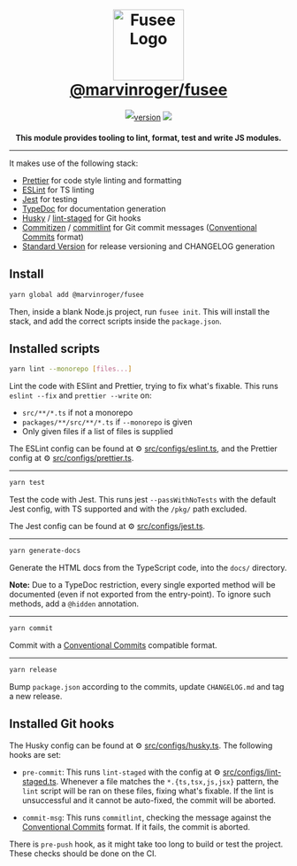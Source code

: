 <h1 align=center style="max-width: 100%;">
  <img width="128" height="128" alt="Fusee Logo" src="https://cdn.jsdelivr.net/gh/marvinroger/fusee@7b1db98006b3acae1da93087c76b31d536df8763/fusee.svg" style="max-width: 100%;"><br/>
  <a href="https://github.com/marvinroger/fusee">@marvinroger/fusee</a>
</h1>

<p align=center style="line-height: 2;">
  <a href="https://www.npmjs.com/package/@marvinroger/fusee" target="_blank"><img src="https://img.shields.io/npm/v/@marvinroger/fusee.svg?style=flat-square&color=007acc&label=version&logo=NPM" alt="version" /></a>
  <a href="https://www.typescriptlang.org" target="_blank"><img src="https://img.shields.io/static/v1.svg?label=&message=TypeScript&color=294E80&style=flat-square&logo=typescript"></a>
</p>

<p align=center>
  <b>This module provides tooling to lint, format, test and write JS modules.</b>
</p>

---

It makes use of the following stack:

- [Prettier](https://github.com/prettier/prettier) for code style linting and formatting
- [ESLint](https://eslint.org/) for TS linting
- [Jest](https://jestjs.io/) for testing
- [TypeDoc](https://typedoc.org/) for documentation generation
- [Husky](https://github.com/typicode/husky) / [lint-staged](https://github.com/okonet/lint-staged) for Git hooks
- [Commitizen](https://github.com/commitizen/cz-cli) / [commitlint](https://github.com/conventional-changelog/commitlint) for Git commit messages ([Conventional Commits](https://www.conventionalcommits.org) format)
- [Standard Version](https://github.com/conventional-changelog/standard-version) for release versioning and CHANGELOG generation

## Install

```bash
yarn global add @marvinroger/fusee
```

Then, inside a blank Node.js project, run `fusee init`.
This will install the stack, and add the correct scripts inside the `package.json`.

## Installed scripts

```bash
yarn lint --monorepo [files...]
```

Lint the code with ESlint and Prettier, trying to fix what's fixable.
This runs `eslint --fix` and `prettier --write` on:

- `src/**/*.ts` if not a monorepo
- `packages/**/src/**/*.ts` if `--monorepo` is given
- Only given files if a list of files is supplied

The ESLint config can be found at ⚙ [src/configs/eslint.ts](src/configs/eslint.ts), and
the Prettier config at ⚙ [src/configs/prettier.ts](src/configs/prettier.ts).

---

```bash
yarn test
```

Test the code with Jest.
This runs jest `--passWithNoTests` with the default Jest config, with TS supported and with
the `/pkg/` path excluded.

The Jest config can be found at ⚙ [src/configs/jest.ts](src/configs/jest.ts).

---

```bash
yarn generate-docs
```

Generate the HTML docs from the TypeScript code, into the `docs/` directory.

**Note:** Due to a TypeDoc restriction, every single exported method will be documented (even if not exported from the entry-point). To ignore such methods, add a `@hidden` annotation.

---

```bash
yarn commit
```

Commit with a [Conventional Commits](https://www.conventionalcommits.org) compatible format.

---

```bash
yarn release
```

Bump `package.json` according to the commits, update `CHANGELOG.md` and tag a new release.

## Installed Git hooks

The Husky config can be found at ⚙ [src/configs/husky.ts](src/configs/husky.ts).
The following hooks are set:

- `pre-commit`: This runs `lint-staged` with the config at ⚙ [src/configs/lint-staged.ts](src/configs/lint-staged.ts). Whenever a file matches the `*.{ts,tsx,js,jsx}` pattern, the `lint` script will be ran on these files, fixing what's fixable. If the lint is unsuccessful and it cannot be auto-fixed, the commit will be aborted.

- `commit-msg`: This runs `commitlint`, checking the message against the [Conventional Commits](https://www.conventionalcommits.org) format. If it fails, the commit is aborted.

There is `pre-push` hook, as it might take too long to build or test the project.
These checks should be done on the CI.
